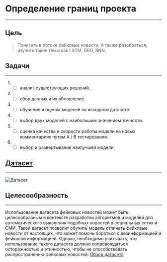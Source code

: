 # Определение границ проекта
____
## Цель
> Понизить в потоке фейковые новости. А также разобраться, изучить такие темы как LSTM, GRU, RNN.
## Задачи
____
1. - [ ] анализ существующих решений.
2. - [ ] сбор данных и их обновление.
3. - [ ] обучение и оценка моделей на исходном датасете.
4. - [ ] выбор двух моделей с наибольшим значением точности.
5. - [ ] оценка качества и скорости работы модели на новых комментариях путем A / B тестирования.
6. - [ ] выбор и развертывание наилучшей модели.

## [Датасет](https://www.kaggle.com/datasets/jainpooja/fake-news-detection?select=Fake.csv)
____
![Датасет](https://cyberpolygon.com/upload/iblock/789/789dadb9282146e6fe15de74484ab288.jpg)

## Целесообразность
____
Использование датасета фейковых новостей может быть целесообразным в контексте разработки алгоритмов и моделей для автоматического выявления подобных новостей в социальных сетях и СМИ. Такой датасет позволит обучить модель отличать фейковые новости от настоящих, что может помочь бороться с дезинформацией и фейковой информацией. Однако, необходимо учитывать, что использование такого датасета должно сопровождаться осторожностью и этичностью, чтобы не способствовать распространению фейковых новостей.
[Обзор датасета](https://www.kaggle.com/datasets/jainpooja/fake-news-detection)

